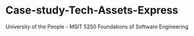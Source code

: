 # Case-study-Tech-Assets-Express
University of the People -  MSIT 5250 Foundations of Software Engineering
